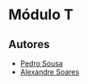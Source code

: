 # Módulo T

<!-- Insert information here -->

## Autores

- [Pedro Sousa](https://github.com/PWACN)
- [Alexandre Soares](https://github.com/ruipedrolousada)
